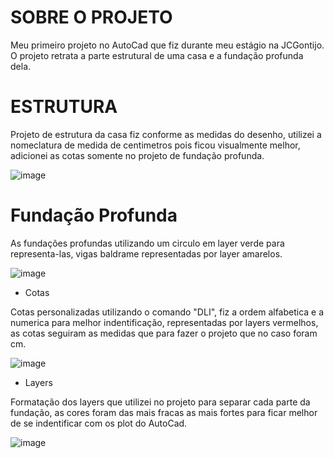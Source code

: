 # SOBRE O PROJETO

Meu primeiro projeto no AutoCad que fiz durante meu estágio na JCGontijo. O projeto retrata a parte estrutural de uma casa e a fundação profunda dela.

# ESTRUTURA

Projeto de estrutura da casa fiz conforme as medidas do desenho, utilizei a nomeclatura de medida de centimetros pois ficou visualmente melhor, adicionei as cotas somente no projeto de fundação profunda. 

  ![image](https://github.com/user-attachments/assets/116bdc33-63c3-4a9d-b1f3-1e365dbe6d4b)

# Fundação Profunda

As fundações profundas utilizando um circulo em layer verde para representa-las, vigas baldrame representadas por layer amarelos.

  ![image](https://github.com/user-attachments/assets/2b589d72-345b-46bb-ba2d-d492761a53fc)

- Cotas

Cotas personalizadas utilizando o comando "DLI", fiz a ordem alfabetica e a numerica para melhor indentificação, representadas por layers vermelhos, as cotas seguiram as medidas que para fazer o projeto que no caso foram cm.

  ![image](https://github.com/user-attachments/assets/5384d803-8f2c-42d5-9109-b1d90041b8f3)

- Layers

Formatação dos layers que utilizei no projeto para separar cada parte da fundação, as cores foram das mais fracas as mais fortes para ficar melhor de se indentificar com os plot do AutoCad.


  ![image](https://github.com/user-attachments/assets/31843c73-e15e-4f96-a985-3e0ca75e6d36)
